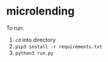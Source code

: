 # microlending
To run:
1. `cd` into directory
1. `pip3 install -r requirements.txt`
1. `python3 run.py`
